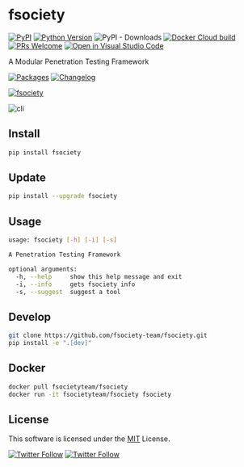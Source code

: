 # fsociety

[![PyPI](https://img.shields.io/pypi/v/fsociety?color=orange&logo=pypi&logoColor=orange&style=flat-square)](https://pypi.org/project/fsociety/)
[![Python Version](https://img.shields.io/badge/python-3.7%2B-blue?logo=python&style=flat-square)](https://www.python.org/downloads/)
![PyPI - Downloads](https://img.shields.io/pypi/dm/fsociety?style=flat-square)
[![Docker Cloud build](https://img.shields.io/docker/cloud/build/fsocietyteam/fsociety?style=flat-square)](https://hub.docker.com/r/fsocietyteam/fsociety)
[![PRs Welcome](https://img.shields.io/badge/PRs-welcome-organge.svg?logo=git&logoColor=organge&style=flat-square)](http://makeapullrequest.com)
[![Open in Visual Studio Code](https://img.shields.io/badge/VSCode-Open-0098FF)](https://open.vscode.dev/fsociety-team/fsociety)

A Modular Penetration Testing Framework

[![Packages](https://img.shields.io/badge/PACKAGES.md-red?style=flat-square)](https://github.com/fsociety-team/fsociety/blob/main/PACKAGES.md) [![Changelog](https://img.shields.io/badge/CHANGELOG.md-red?style=flat-square)](https://github.com/fsociety-team/fsociety/blob/main/CHANGELOG.md)

[![fsociety](https://raw.githubusercontent.com/fsociety-team/fsociety/main/images/fsociety.png)](https://github.com/fsociety-team/fsociety)

![cli](https://raw.githubusercontent.com/fsociety-team/fsociety/main/images/cli.png)

## Install

```bash
pip install fsociety
```

## Update

```bash
pip install --upgrade fsociety
```

## Usage

```bash
usage: fsociety [-h] [-i] [-s]

A Penetration Testing Framework

optional arguments:
  -h, --help     show this help message and exit
  -i, --info     gets fsociety info
  -s, --suggest  suggest a tool
```

## Develop

```bash
git clone https://github.com/fsociety-team/fsociety.git
pip install -e ".[dev]"
```

## Docker

```bash
docker pull fsocietyteam/fsociety
docker run -it fsocietyteam/fsociety fsociety
```

## License

This software is licensed under the [MIT](https://github.com/fsociety-team/fsociety/blob/main/LICENSE) License.

[![Twitter Follow](https://img.shields.io/badge/fuck%20it-ship%20it-blue?style=flat-square)](https://twitter.com/fsociety_team) [![Twitter Follow](https://img.shields.io/twitter/follow/fsociety_team?color=blue&style=flat-square)](https://twitter.com/fsociety_team)
